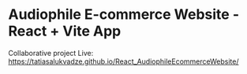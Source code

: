# Audiophile E-commerce Website - React + Vite App
Collaborative project
Live: https://tatiasalukvadze.github.io/React_AudiophileEcommerceWebsite/

